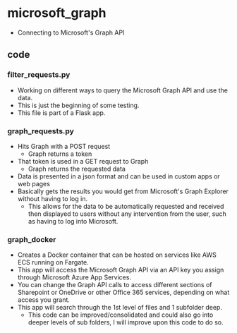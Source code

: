 # microsoft_graph

- Connecting to Microsoft's Graph API

## code

### filter_requests.py

- Working on different ways to query the Microsoft Graph API and use the data.
- This is just the beginning of some testing.
- This file is part of a Flask app.

### graph_requests.py

- Hits Graph with a POST request
  - Graph returns a token
- That token is used in a GET request to Graph
  - Graph returns the requested data
- Data is presented in a json format and can be used in custom apps or web pages
- Basically gets the results you would get from Microsoft's Graph Explorer
  without having to log in.
  - This allows for the data to be automatically requested and received
    then displayed to users without any intervention from the user, such as
    having to log into Microsoft.

### graph_docker

- Creates a Docker container that can be hosted on services like AWS ECS running
  on Fargate.
- This app will access the Microsoft Graph API via an API key you assign through
  Microsoft Azure App Services.
- You can change the Graph API calls to access different sections of Sharepoint
  or OneDrive or other Office 365 services, depending on what access you grant.
- This app will search through the 1st level of files and 1 subfolder deep.
  - This code can be improved/consolidated and could also go into deeper levels
    of sub folders, I will improve upon this code to do so.